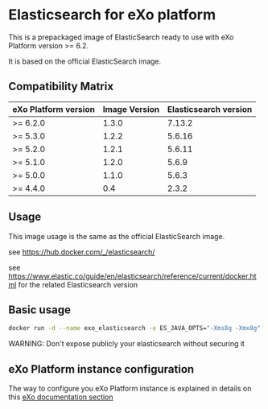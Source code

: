 # Elasticsearch for eXo platform

This is a prepackaged image of ElasticSearch ready to use with eXo Platform version >= 6.2.

It is based on the official ElasticSearch image.

## Compatibility Matrix

| eXo Platform version | Image Version | Elasticsearch version |
| -------------------- | ------------- | --------------------- |
| >= 6.2.0             | 1.3.0         | 7.13.2                |
| >= 5.3.0             | 1.2.2         | 5.6.16                |
| >= 5.2.0             | 1.2.1         | 5.6.11                |
| >= 5.1.0             | 1.2.0         | 5.6.9                 |
| >= 5.0.0             | 1.1.0         | 5.6.3                 |
| >= 4.4.0             | 0.4           | 2.3.2                 |

## Usage

This image usage is the same as the official ElasticSearch image.

see https://hub.docker.com/_/elasticsearch/ 

see https://www.elastic.co/guide/en/elasticsearch/reference/current/docker.html for the related Elasticsearch version

## Basic usage

```bash
docker run -d --name exo_elasticsearch -e ES_JAVA_OPTS="-Xms8g -Xmx8g" -v <my data path>:/usr/share/elasticsearch/data -p 9200:9200 exoplatform/elasticsearch
```

WARNING: Don't expose publicly your elasticsearch without securing it

## eXo Platform instance configuration

The way to configure you eXo Platform instance is explained in details on this [eXo documentation section](https://docs.exoplatform.org/en/latest/Configuration.html#elasticsearch-configuration)

